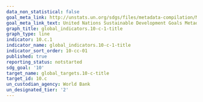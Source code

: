 ```yaml
---
data_non_statistical: false
goal_meta_link: http://unstats.un.org/sdgs/files/metadata-compilation/Metadata-Goal-10.pdf
goal_meta_link_text: United Nations Sustainable Development Goals Metadata (pdf 564kB)
graph_title: global_indicators.10-c-1-title
graph_type: line
indicator: 10.c.1
indicator_name: global_indicators.10-c-1-title
indicator_sort_order: 10-cc-01
published: true
reporting_status: notstarted
sdg_goal: '10'
target_name: global_targets.10-c-title
target_id: 10.c
un_custodian_agency: World Bank
un_designated_tier: '2'
---
```

